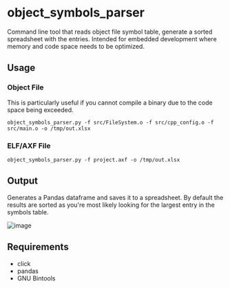 # object_symbols_parser
Command line tool that reads object file symbol table, generate a sorted spreadsheet with the entries. Intended for embedded development where memory and code space needs to be optimized.

## Usage
### Object File
This is particularly useful if you cannot compile a binary due to the code space being exceeded.
```{bash}
object_symbols_parser.py -f src/FileSystem.o -f src/cpp_config.o -f src/main.o -o /tmp/out.xlsx
```

### ELF/AXF File
```{bash}
object_symbols_parser.py -f project.axf -o /tmp/out.xlsx
```

## Output
Generates a Pandas dataframe and saves it to a spreadsheet. By default the results are sorted as you're most likely looking for the largest entry in the symbols table.

![image](https://user-images.githubusercontent.com/20601769/194420394-d0aa33bb-4d2e-4a5e-919e-f1de119a62b0.png)

## Requirements
+ click
+ pandas
+ GNU Bintools
